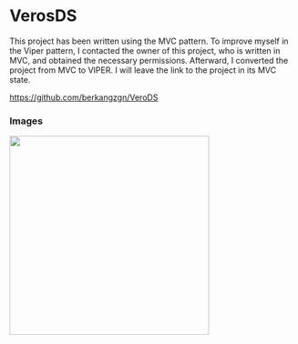 # VerosDS
This project has been written using the MVC pattern. To improve myself in the Viper pattern, I contacted the owner of this project, who is written in MVC, and obtained the necessary permissions. Afterward, I converted the project from MVC to VIPER. I will leave the link to the project in its MVC state.

https://github.com/berkangzgn/VeroDS

### Images

<img src="/Images/VeroDS.gif"  width="350"/>
